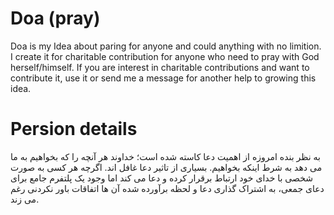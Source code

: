 # Doa (pray)
Doa is my Idea about paring for anyone and could anything with no limition.
I create it for charitable contribution for anyone who need to pray with God herself/himself.
If you are interest in charitable contributions and want to contribute it, use it or send me a message for another help to growing this idea.

# Persion details
به نظر بنده امروزه از اهمیت دعا کاسته شده است؛ خداوند هر آنچه را که بخواهیم به ما می دهد به شرط اینکه بخواهیم. بسیاری از تاثیر دعا غافل اند. اگرچه هر کسی به صورت شخصی با خدای خود ارتباط برقرار کرده و دعا می کند اما وجود یک پلتفرم جامع برای دعای جمعی، به اشتراک گذاری دعا و لحظه برآورده شده آن ها اتفاقات باور نکردنی رغم می زند.
